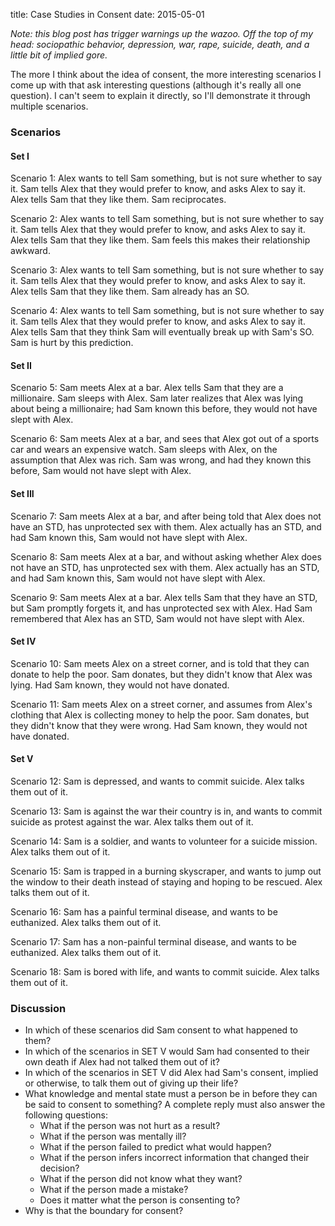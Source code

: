 title: Case Studies in Consent
date: 2015-05-01

*Note: this blog post has trigger warnings up the wazoo. Off the top of my head: sociopathic behavior, depression, war, rape, suicide, death, and a little bit of implied gore.*

The more I think about the idea of consent, the more interesting scenarios I come up with that ask interesting questions (although it's really all one question). I can't seem to explain it directly, so I'll demonstrate it through multiple scenarios.

### Scenarios

#### Set I

Scenario 1: Alex wants to tell Sam something, but is not sure whether to say it. Sam tells Alex that they would prefer to know, and asks Alex to say it. Alex tells Sam that they like them. Sam reciprocates.

Scenario 2: Alex wants to tell Sam something, but is not sure whether to say it. Sam tells Alex that they would prefer to know, and asks Alex to say it. Alex tells Sam that they like them. Sam feels this makes their relationship awkward.

Scenario 3: Alex wants to tell Sam something, but is not sure whether to say it. Sam tells Alex that they would prefer to know, and asks Alex to say it. Alex tells Sam that they like them. Sam already has an SO.

Scenario 4: Alex wants to tell Sam something, but is not sure whether to say it. Sam tells Alex that they would prefer to know, and asks Alex to say it. Alex tells Sam that they think Sam will eventually break up with Sam's SO. Sam is hurt by this prediction.

#### Set II

Scenario 5: Sam meets Alex at a bar. Alex tells Sam that they are a millionaire. Sam sleeps with Alex. Sam later realizes that Alex was lying about being a millionaire; had Sam known this before, they would not have slept with Alex.

Scenario 6: Sam meets Alex at a bar, and sees that Alex got out of a sports car and wears an expensive watch. Sam sleeps with Alex, on the assumption that Alex was rich. Sam was wrong, and had they known this before, Sam would not have slept with Alex.

#### Set III

Scenario 7: Sam meets Alex at a bar, and after being told that Alex does not have an STD, has unprotected sex with them. Alex actually has an STD, and had Sam known this, Sam would not have slept with Alex.

Scenario 8: Sam meets Alex at a bar, and without asking whether Alex does not have an STD, has unprotected sex with them. Alex actually has an STD, and had Sam known this, Sam would not have slept with Alex.

Scenario 9: Sam meets Alex at a bar. Alex tells Sam that they have an STD, but Sam promptly forgets it, and has unprotected sex with Alex. Had Sam remembered that Alex has an STD, Sam would not have slept with Alex.

#### Set IV

Scenario 10: Sam meets Alex on a street corner, and is told that they can donate to help the poor. Sam donates, but they didn't know that Alex was lying. Had Sam known, they would not have donated.

Scenario 11: Sam meets Alex on a street corner, and assumes from Alex's clothing that Alex is collecting money to help the poor. Sam donates, but they didn't know that they were wrong. Had Sam known, they would not have donated.

#### Set V

Scenario 12: Sam is depressed, and wants to commit suicide. Alex talks them out of it.

Scenario 13: Sam is against the war their country is in, and wants to commit suicide as protest against the war. Alex talks them out of it.

Scenario 14: Sam is a soldier, and wants to volunteer for a suicide mission. Alex talks them out of it.

Scenario 15: Sam is trapped in a burning skyscraper, and wants to jump out the window to their death instead of staying and hoping to be rescued. Alex talks them out of it.

Scenario 16: Sam has a painful terminal disease, and wants to be euthanized. Alex talks them out of it.

Scenario 17: Sam has a non-painful terminal disease, and wants to be euthanized. Alex talks them out of it.

Scenario 18: Sam is bored with life, and wants to commit suicide. Alex talks them out of it.

### Discussion

* In which of these scenarios did Sam consent to what happened to them? 
* In which of the scenarios in SET V would Sam had consented to their own death if Alex had not talked them out of it?
* In which of the scenarios in SET V did Alex had Sam's consent, implied or otherwise, to talk them out of giving up their life?
* What knowledge and mental state must a person be in before they can be said to consent to something? A complete reply must also answer the following questions:
	* What if the person was not hurt as a result?
	* What if the person was mentally ill?
	* What if the person failed to predict what would happen?
	* What if the person infers incorrect information that changed their decision?
	* What if the person did not know what they want?
	* What if the person made a mistake?
	* Does it matter what the person is consenting to?
* Why is that the boundary for consent?

